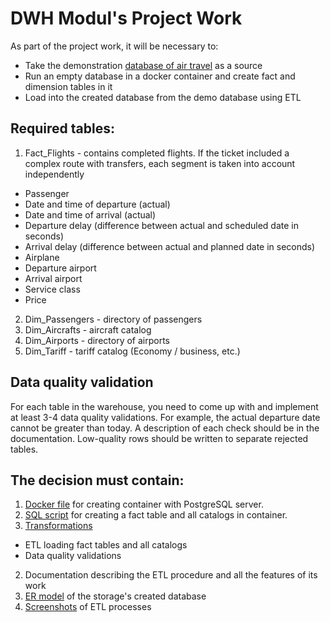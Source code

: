 # DWH Modul's Project Work

As part of the project work, it will be necessary to:

- Take the demonstration [database of air travel](https://postgrespro.com/community/demodb) as a source
- Run an empty database in a docker container and create fact and dimension tables in it
- Load into the created database from the demo database using ETL

## Required tables:

1. Fact_Flights - contains completed flights. 
If the ticket included a complex route with transfers, each segment is taken into account independently
* Passenger
* Date and time of departure (actual)
* Date and time of arrival (actual)
* Departure delay (difference between actual and scheduled date in seconds)
* Arrival delay (difference between actual and planned date in seconds)
* Airplane
* Departure airport
* Arrival airport
* Service class
* Price
2. Dim_Passengers - directory of passengers
3. Dim_Aircrafts - aircraft catalog
4. Dim_Airports - directory of airports
5. Dim_Tariff - tariff catalog (Economy / business, etc.)

## Data quality validation

For each table in the warehouse, you need to come up with and implement at least 3-4 data quality validations. 
For example, the actual departure date cannot be greater than today. 
A description of each check should be in the documentation.
Low-quality rows should be written to separate rejected tables.

## The decision must contain:

1. [Docker file](../blob/main/Docker) for creating container with PostgreSQL server.
1. [SQL script](https://github.com/pvl-k/DWH-Course-Final-Work/blob/main/Docker/init.sql) for creating a fact table and all catalogs in container.
2. [Transformations](https://github.com/pvl-k/DWH-Course-Final-Work/tree/main/etl)
* ETL loading fact tables and all catalogs
* Data quality validations
2. Documentation describing the ETL procedure and all the features of its work
3. [ER model](https://github.com/pvl-k/DWH-Course-Final-Work/blob/main/docs/ER-diagram.png) of the storage's created database
4. [Screenshots](https://github.com/pvl-k/DWH-Course-Final-Work/tree/main/screenshots) of ETL processes
